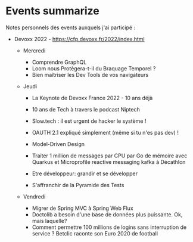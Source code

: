 # Events summarize

Notes personnels des events auxquels j'ai participé :
- Devoxx 2022 - https://cfp.devoxx.fr/2022/index.html
  - Mercredi
      - Comprendre GraphQL
      - Loom nous Protègera-t-il du Braquage Temporel ?
      - Bien maîtriser les Dev Tools de vos navigateurs
    
  - Jeudi
    - La Keynote de Devoxx France 2022 - 10 ans déjà
    - 10 ans de Tech à travers le podcast Niptech
    - Slow.tech : il est urgent de hacker le système !
    
    - OAUTH 2.1 expliqué simplement (même si tu n'es pas dev) !
    - Model-Driven Design
    - Traiter 1 million de messages par CPU par Go de mémoire avec Quarkus et Microprofile reactive messaging kafka à Décathlon
    - Etre développeur: grandir et se développer
    - S'affranchir de la Pyramide des Tests
  
  - Vendredi
    - Migrer de Spring MVC à Spring Web Flux
    - Doctolib a besoin d'une base de données plus puissante. Ok, mais laquelle?
    - Comment permettre 100 millions de logins sans interruption de service ? Betclic raconte son Euro 2020 de football